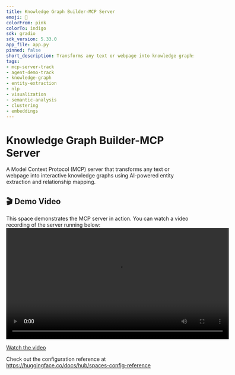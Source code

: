 ```yaml
---
title: Knowledge Graph Builder-MCP Server
emoji: 🦀
colorFrom: pink
colorTo: indigo
sdk: gradio
sdk_version: 5.33.0
app_file: app.py
pinned: false
short_description: Transforms any text or webpage into knowledge graphs
tags:
- mcp-server-track
- agent-demo-track
- knowledge-graph
- entity-extraction
- nlp
- visualization
- semantic-analysis
- clustering
- embeddings
---
```

# Knowledge Graph Builder-MCP Server
A Model Context Protocol (MCP) server that transforms any text or webpage into interactive knowledge graphs using AI-powered entity extraction and relationship mapping.

## 🎬 Demo Video

This space demonstrates the MCP server in action. You can watch a video recording of the server running below:
<video controls src="https://huggingface.co/spaces/Agents-MCP-Hackathon/KGB-mcp/resolve/main/Screen%20Recording%202025-06-05%20at%2023.29.31.mov" width="600">
  Your browser does not support the video tag.
</video>

[Watch the video](https://huggingface.co/spaces/Agents-MCP-Hackathon/KGB-mcp/resolve/main/Screen%20Recording%202025-06-05%20at%2023.29.31.mov)

Check out the configuration reference at https://huggingface.co/docs/hub/spaces-config-reference